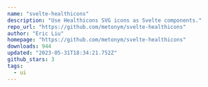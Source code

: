 ```yaml
---
name: "svelte-healthicons"
description: "Use Healthicons SVG icons as Svelte components."
repo_url: "https://github.com/metonym/svelte-healthicons"
author: "Eric Liu"
homepage: "https://github.com/metonym/svelte-healthicons"
downloads: 944
updated: "2023-05-31T18:34:21.752Z"
github_stars: 3
tags: 
  - ui
---
```

